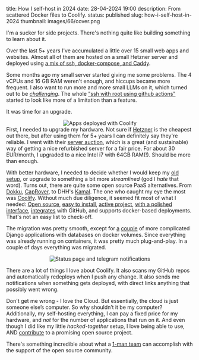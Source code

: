 title: How I self-host in 2024
date: 28-04-2024 19:00
description: From scattered Docker files to Coolify. 
status: published
slug: how-i-self-host-in-2024
thumbnail: images/66/cover.png

I'm a sucker for side projects. There's nothing quite like building something to learn about it.

Over the last 5+ years I've accumulated a little over 15 small web apps and websites. Almost all of them are hosted on a small Hetzner server and deployed using [a mix of ssh, docker-compose, and Caddy]({filename}/posts/41-down-from-the-cloud.md). 

Some months ago my small server started giving me some problems. The 4 vCPUs and 16 GB RAM weren't enough, and hiccups became more frequent. I also want to run more and more small LLMs on it, which turned out to be _[challenging](https://github.com/duarteocarmo/lusiaidas/blob/master/app.py#L1)_. The whole ["ssh with root using github actions"](https://github.com/duarteocarmo/governosombra/blob/master/.github/workflows/workflow.yml) started to look like more of a limitation than a feature. 

It was time for an upgrade.

<center>
<img src="{static}/images/66/apps.png" alt="Apps deployed with Coolify" 
    style="max-width:100%;border-radius: 2px">
</center

First, I needed to upgrade my hardware. Not sure if [Hetzner](https://www.hetzner.com/) is the cheapest out there, but after using them for 5+ years I can definitely say they're reliable. I went with their [server auction](https://www.hetzner.com/sb), which is a great (and sustainable) way of getting a nice refurbished server for a fair price. For about 30 EUR/month, I upgraded to a nice Intel i7 with 64GB RAM(!). Should be more than enough.

With better hardware, I needed to decide whether I would keep my [old setup]({filename}/posts/41-down-from-the-cloud.md), or upgrade to something a bit more _streamlined_ (god I _hate_ that word). Turns out, there are quite some open source PaaS alternatives. From [Dokku](https://dokku.com/), [CapRover](https://caprover.com/), to DHH's [Kamal](https://kamal-deploy.org/). The one who caught my eye the most was [Coolify](https://coolify.io/). Without much due diligence, it seemed fit most of what I needed: [Open source](https://github.com/coollabsio/coolify), [easy to install](https://coolify.io/docs/installation), [active project](https://github.com/coollabsio/coolify/commits/main/), [with a polished interface](https://coolify.io/docs/screenshots), [integrates](https://coolify.io/docs/knowledge-base/git/github/integration) with GitHub, and supports docker-based deployments. That's not an easy list to check-off.

The migration was pretty smooth, except for [a](https://aicoverlettercreator.com/) [couple](https://infrequent.app/) of more complicated Django applications with databases on docker volumes. Since everything was already running on containers, it was pretty much plug-and-play. In a couple of days everything was migrated. 

<center>
<img src="{static}/images/66/kuma.png" alt="Status page and telegram notifications" 
    style="max-width:100%;border-radius: 2px">
</center>

There are a lot of things I love about Coolify. It also scans my GitHub repos and automatically redeploys when I push any change. It also sends me notifications when something gets deployed, with direct links anything that possibly went wrong. 

Don't get me wrong - I love the Cloud. But essentially, the cloud is just someone else’s computer. So why shouldn’t it be my computer? Additionally, my self-hosting everything, I can pay a fixed price for my hardware, and _not_ for the number of applications that run on it. And even though I did like my little _hacked-together_ setup, I love being able to use, AND [contribute](https://github.com/coollabsio/coolify/pull/2028) to a promising open source project. 

There's something incredible about what a [1-man team](https://github.com/andrasbacsai) can accomplish with the support of the open source community.
